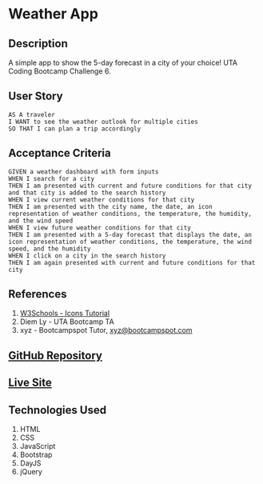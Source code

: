# Weather App

## Description
A simple app to show the 5-day forecast in a city of your choice! UTA Coding Bootcamp Challenge 6.

## User Story
```
AS A traveler
I WANT to see the weather outlook for multiple cities
SO THAT I can plan a trip accordingly
```
## Acceptance Criteria
```
GIVEN a weather dashboard with form inputs
WHEN I search for a city
THEN I am presented with current and future conditions for that city and that city is added to the search history
WHEN I view current weather conditions for that city
THEN I am presented with the city name, the date, an icon representation of weather conditions, the temperature, the humidity, and the wind speed
WHEN I view future weather conditions for that city
THEN I am presented with a 5-day forecast that displays the date, an icon representation of weather conditions, the temperature, the wind speed, and the humidity
WHEN I click on a city in the search history
THEN I am again presented with current and future conditions for that city
```
## References
1. <a href="https://www.w3schools.com/icons/"> W3Schools - Icons Tutorial</a>
2. Diem Ly - UTA Bootcamp TA
2. xyz - Bootcampspot Tutor, xyz@bootcampspot.com



## <a href="https://github.com/bmancuso3/weather-app">GitHub Repository</a>

## <a href="https://bmancuso3.github.io/weather-app">Live Site</a>

## Technologies Used
1. HTML
2. CSS
3. JavaScript
4. Bootstrap
5. DayJS
6. jQuery